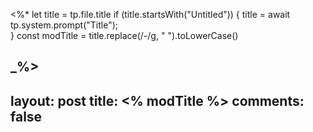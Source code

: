 <%*
  let title = tp.file.title
  if (title.startsWith("Untitled")) {
    title = await tp.system.prompt("Title");  
  } 
  const modTitle = title.replace(/-/g, " ").toLowerCase()

_%>
---
layout: post
title:  <% modTitle %>
comments: false
---